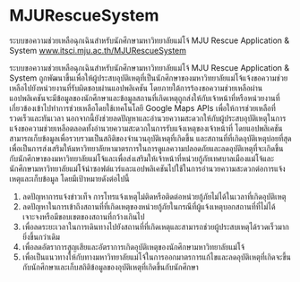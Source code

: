 # MJURescueSystem
ระบบขอความช่วยเหลือฉุกเฉินสำหรับนักศึกษามหาวิทยาลัยแม่โจ้ 
MJU Rescue Application & System
www.itsci.mju.ac.th/MJURescueSystem

ระบบขอความช่วยเหลือฉุกเฉินสำหรับนักศึกษามหาวิทยาลัยแม่โจ้ MJU Rescue Application & System ถูกพัฒนาขึ้นเพื่อให้ผู้ประสบอุบัติเหตุที่เป็นนักศึกษาของมหาวิทยาลัยแม่โจ้แจ้งขอความช่วยเหลือไปยังหน่วยงานที่รับผิดชอบผ่านแอปพลิเคชัน โดยภายใต้การร้องขอความช่วยเหลือผ่านแอปพลิเคชันจะมีข้อมูลของนักศึกษาและข้อมูลสถานที่เกิดเหตุถูกส่งให้กับเจ้าหน้าที่หรือหน่วยงานที่เกี่ยวข้องเข้าไปทำการช่วยเหลือโดยใช้เทคโนโลยี Google Maps APIs  เพื่อให้การช่วยเหลือที่รวดเร็วและทันเวลา นอกจากนี้ยังช่วยลดปัญหาและอำนวยความสะดวกให้กับผู้ประสบอุบัติเหตุในการแจ้งขอความช่วยเหลือตลอดทั้งอำนวยความสะดวกในการรับแจ้งเหตุของเจ้าหน้าที่ โดยแอปพลิเคชันสามารถเก็บข้อมูลเพื่อรวบรวมเป็นสถิติของจำนวนอุบัติเหตุที่เกิดขึ้น และสถานที่ที่เกิดอุบัติเหตุบ่อยที่สุด เพื่อเป็นการส่งเสริมให้มหาวิทยาลัยหามาตรการในการดูแลความปลอดภัยและลดอุบัติเหตุที่จะเกิดขึ้นกับนักศึกษาของมหาวิทยาลัยแม่โจ้และเพื่อส่งเสริมให้เจ้าหน้าที่หน่วยกู้ภัยเทศบาลเมืองแม่โจ้และนักศึกษามหาวิทยาลัยแม่โจ้นำซอฟต์แวร์และแอปพลิเคชันไปใช้ในการอำนวยความสะดวกต่อการแจ้งเหตุและเก็บข้อมูล โดยมีเป้าหมายดังต่อไปนี้
1.	ลดปัญหาการแจ้งข่าวเท็จ การโทรแจ้งเหตุไม่ติดหรือติดต่อหน่วยกู้ภัยไม่ได้ในเวลาที่เกิดอุบัติเหตุ
2.	ลดปัญหาในการเข้าถึงสถานที่ที่เกิดเหตุของหน่วยกู้ภัยในกรณีที่ผู้แจ้งเหตุบอกสถานที่ที่ไม่ได้เจาะจงหรือมีขอบเขตของสถานที่กว้างเกินไป
3.	เพื่อลดระยะเวลาในการเดินทางไปยังสถานที่ที่เกิดเหตุและสามารถช่วยผู้ประสบเหตุได้รวดเร็วมากยิ่งขึ้นกว่าเดิม
4.	เพื่อลดอัตราการสูญเสียและอัตราการเกิดอุบัติเหตุของนักศึกษามหาวิทยาลัยแม่โจ้
5.	เพื่อเป็นแนวทางให้กับทางมหาวิทยาลัยแม่โจ้ในการออกมาตรการแก้ไขและลดอุบัติเหตุที่เกิดจะขึ้นกับนักศึกษาและเก็บสถิติข้อมูลของอุบัติเหตุที่เกิดขึ้นกับนักศึกษา

